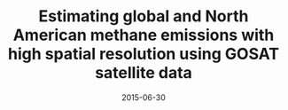 ---
title: "Estimating global and North American methane emissions with high spatial resolution using GOSAT satellite data"
collection: publications
permalink: /publication/2015-06-30-Turner
date: 2015-06-30
venue: 'Atmospheric Chemistry and Physics'
paperurl: 'https://doi.org/doi:10.5194/acp-15-7049-2015'
citation: '<b>20</b> - Turner A.J., Jacob D.J., Wecht K.J., Maasakkers J.D., Lundgren E. et al., Estimating global and North American methane emissions with high spatial resolution using GOSAT satellite data, Atmospheric Chemistry and Physics, 15, 7049-7069, (2015-06-30). <a href="https://doi.org/doi:10.5194/acp-15-7049-2015">doi:10.5194/acp-15-7049-2015</a> (cited 115 times)

'
---
